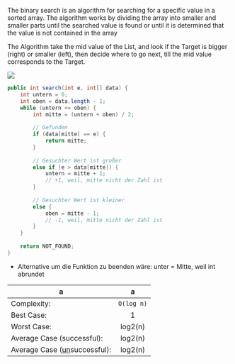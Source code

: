 The binary search is an algorithm for searching for a specific value in a sorted array. The algorithm works by dividing the array into smaller and smaller parts until the searched value is found or until it is determined that the value is not contained in the array

The Algorithm take the mid value of the List, and look if the Target is bigger (right) or smaller (left), then decide where to go next, till the mid value corresponds to the Target.

![](binary_search.png)

```java
public int search(int e, int[] data) {
    int untern = 0;
    int oben = data.length - 1;
    while (untern <= oben) {
        int mitte = (untern + oben) / 2;
		
		// Gefunden
        if (data[mitte] == e) {
            return mitte;
        }
		
        // Gesuchter Wert ist großer
        else if (e > data[mitte]) {
            untern = mitte + 1;
            // +1, weil, mitte nicht der Zahl ist
        }
        
        // Gesuchter Wert ist kleiner
        else {
            oben = mitte - 1;
            // -1, weil, mitte nicht der Zahl ist
        }
    }
	
    return NOT_FOUND;
}
```
- Alternative um die Funktion zu beenden wäre: unter = Mitte, weil int abrundet


a | a
-- | :--:
Complexity: | `O(log n)`
Best Case: | 1
Worst Case: | log2(n)
Average Case (successful): | log2(n)
Average Case (<ins>un</ins>successful): | log2(n)


